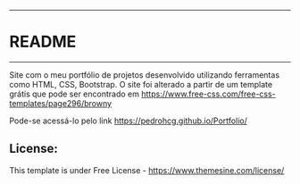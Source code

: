 -----------------------
# README
-----------------------
Site com o meu portfólio de projetos desenvolvido utilizando ferramentas como HTML, CSS, Bootstrap. O site foi alterado a partir de um template grátis que pode ser encontrado em https://www.free-css.com/free-css-templates/page296/browny

Pode-se acessá-lo pelo link https://pedrohcg.github.io/Portfolio/

License:
-----------------------
This template is under Free License - https://www.themesine.com/license/

